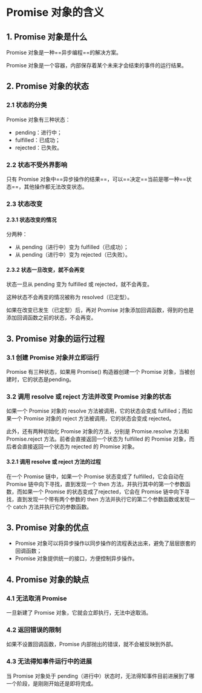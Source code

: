 # Promise 对象的含义

## 1. Promise 对象是什么

Promise 对象是一种==异步编程==的解决方案。

Promise 对象是一个容器，内部保存着某个未来才会结束的事件的运行结果。

## 2. Promise 对象的状态

### 2.1 状态的分类

Promise 对象有三种状态：

- pending：进行中；
- fulfilled：已成功；
- rejected：已失败。

### 2.2 状态不受外界影响

只有 Promise 对象中==异步操作的结果==，可以==决定==当前是哪一种==状态==，其他操作都无法改变状态。

### 2.3 状态改变

#### 2.3.1 状态改变的情况

分两种：

- 从 pending（进行中）变为 fulfilled（已成功）；
- 从 pending（进行中）变为 rejected（已失败）。

#### 2.3.2 状态一旦改变，就不会再变

状态一旦从 pending 变为 fulfilled 或 rejected，就不会再变。

这种状态不会再变的情况被称为 resolved（已定型）。

如果在改变已发生（已定型）后，再对 Promise 对象添加回调函数，得到的也是添加回调函数之前的状态，不会再变。

## 3. Promise 对象的运行过程

### 3.1 创建 Promise 对象并立即运行

Promise 有三种状态，如果用 Promise() 构造器创建一个 Promise 对象，当被创建时，它的状态是pending。

### 3.2 调用 resolve 或 reject 方法并改变 Promise 对象的状态

如果一个 Promise 对象的 resolve 方法被调用，它的状态会变成 fulfilled；而如果一个 Promise 对象的 reject 方法被调用，它的状态会变成 rejected。

此外，还有两种初始化 Promise 对象的方法，分别是 Promise.resolve 方法和 Promise.reject 方法。前者会直接返回一个状态为 fulfilled 的 Promise 对象，而后者会直接返回一个状态为 rejected 的 Promise 对象。

#### 3.2.1 调用 resolve 或 reject 方法的过程

在一个 Promise 链中，如果一个 Promise 状态变成了 fulfilled，它会自动在 Promise 链中向下寻找，直到发现一个 then 方法，并执行其中的第一个参数函数，而如果一个 Promise 的状态变成了rejected，它会在 Promise 链中向下寻找，直到发现一个带有两个参数的 then 方法并执行它的第二个参数函数或发现一个 catch 方法并执行它的参数函数。

## 3. Promise 对象的优点

- Promise 对象可以将异步操作以同步操作的流程表达出来，避免了层层嵌套的回调函数；
- Promise 对象提供统一的接口，方便控制异步操作。

## 4. Promise 对象的缺点

### 4.1 无法取消 Promise

一旦新建了 Promise 对象，它就会立即执行，无法中途取消。

### 4.2 返回错误的限制

如果不设置回调函数，Promise 内部抛出的错误，就不会被反映到外部。

### 4.3 无法得知事件运行中的进展

当 Promise 对象处于 pending（进行中）状态时，无法得知事件目前进展到了哪一个阶段，是刚刚开始还是即将完成。